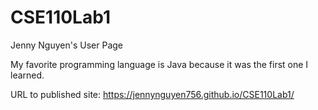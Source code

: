 # CSE110Lab1
Jenny Nguyen's User Page

My favorite programming language is Java because it was the first one I learned.

URL to published site: https://jennynguyen756.github.io/CSE110Lab1/